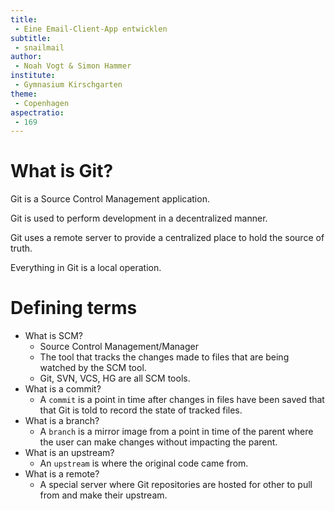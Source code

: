 ```yaml
---
title:
 - Eine Email-Client-App entwicklen
subtitle:
 - snailmail
author:
 - Noah Vogt & Simon Hammer
institute:
 - Gymnasium Kirschgarten
theme:
 - Copenhagen
aspectratio:
 - 169
---
```



# What is Git?

Git is a Source Control Management application.

Git is used to perform development in a decentralized manner.

Git uses a remote server to provide a centralized place to hold the source of
truth.

Everything in Git is a local operation.

# Defining terms

* What is SCM?
    * Source Control Management/Manager
    * The tool that tracks the changes made to files that are being watched by
      the SCM tool.
    * Git, SVN, VCS, HG are all SCM tools.
* What is a commit?
    * A `commit` is a point in time after changes in files have been saved that
      that Git is told to record the state of tracked files.
* What is a branch?
    * A `branch` is a mirror image from a point in time of the parent where the
      user can make changes without impacting the parent.
* What is an upstream?
    * An `upstream` is where the original code came from.
* What is a remote?
    * A special server where Git repositories are hosted for other to pull from
      and make their upstream.
